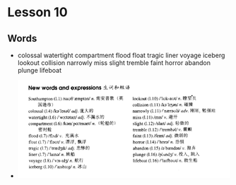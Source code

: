 # Lesson 10

## Words

- colossal watertight compartment flood float tragic liner voyage iceberg lookout collision narrowly miss slight tremble faint horror abandon plunge lifeboat

- ![Words](../../../Images/Part3/01/words-10.png)
